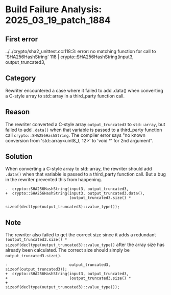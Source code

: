 # Build Failure Analysis: 2025_03_19_patch_1884

## First error

../../crypto/sha2_unittest.cc:118:3: error: no matching function for call to 'SHA256HashString'
  118 |   crypto::SHA256HashString(input3, output_truncated3,

## Category
Rewriter encountered a case where it failed to add .data() when converting a C-style array to std::array in a third_party function call.

## Reason
The rewriter converted a C-style array `output_truncated3` to `std::array`, but failed to add `.data()` when that variable is passed to a third_party function call `crypto::SHA256HashString`. The compiler error says "no known conversion from 'std::array<uint8_t, 12>' to 'void *' for 2nd argument".

## Solution
When converting a C-style array to std::array, the rewriter should add `.data()` when that variable is passed to a third_party function call. But a bug in the rewriter prevented this from happening.

```
-  crypto::SHA256HashString(input3, output_truncated3,
+  crypto::SHA256HashString(input3, output_truncated3.data(),
                            (output_truncated3.size() *
                             sizeof(decltype(output_truncated3)::value_type)));
```

## Note
The rewriter also failed to get the correct size since it adds a redundant `(output_truncated3.size() * sizeof(decltype(output_truncated3)::value_type))` after the array size has already been calculated. The correct size should simply be `output_truncated3.size()`.
```
-                           output_truncated3, sizeof(output_truncated3));
+  crypto::SHA256HashString(input3, output_truncated3,
+                           (output_truncated3.size() *
+                            sizeof(decltype(output_truncated3)::value_type)));